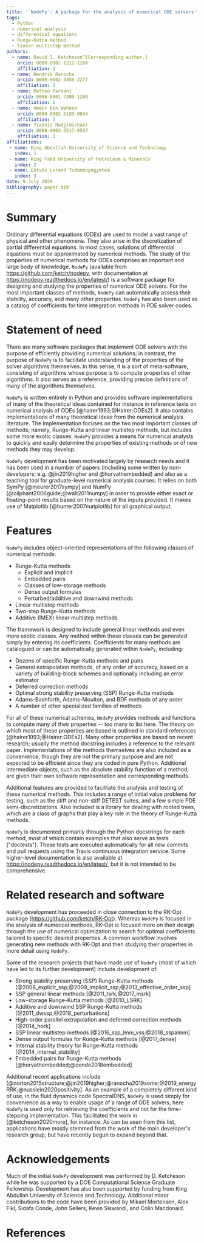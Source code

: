 ```yaml
---
title: '`NodePy`: A package for the analysis of numerical ODE solvers'
tags:
  - Python
  - numerical analysis
  - differential equations
  - Runge-Kutta method
  - linear multistep method
authors:
  - name: David I. Ketcheson^[Corresponding author.]
    orcid: 0000-0002-1212-126X
    affiliation: 1
  - name: Hendrik Ranocha
    orcid: 0000-0002-3456-2277
    affiliation: 1
  - name: Matteo Parsani
    orcid: 0000-0001-7300-1280
    affiliation: 1
  - name: Umair bin Waheed
    orcid: 0000-0002-5189-0694
    affiliation: 2
  - name: Yiannis Hadjimichael
    orcid: 0000-0003-3517-8557
    affiliation: 3
affiliations:
 - name: King Abdullah University of Science and Technology
   index: 1
 - name: King Fahd University of Petroleum & Minerals
   index: 2
 - name: Eötvös Loránd Tudományegyetem
   index: 3
date: 9 July 2020
bibliography: paper.bib
---
```


# Summary

Ordinary differential equations (ODEs) are used to model a vast range of physical
and other phenomena.  They also arise in the discretization of partial differential
equations.  In most cases, solutions of differential equations must be approximated
by numerical methods.  The study of the properties of numerical methods for
ODEs comprises an important and large body of knowledge.  `NodePy`
(available from https://github.com/ketch/nodepy, with documentation at https://nodepy.readthedocs.io/en/latest/)
is a software
package for designing and studying the properties of numerical ODE solvers.
For the most important classes of methods, `NodePy` can automatically assess
their stability, accuracy, and many other properties.
`NodePy` has also been used as a catalog of coefficients for time integration methods
in PDE solver codes.

# Statement of need

There are many software packages that *implement* ODE solvers with the purpose
of efficiently providing numerical solutions; in contrast, the purpose of
`NodePy` is to facilitate understanding of the properties of the solver algorithms
themselves.  In this sense, it is a sort of meta-software, consisting of
algorithms whose purpose is to compute properties of other algorithms.
It also serves as a reference, providing precise definitions of many of the
algorithms themselves.

`NodePy` is written entirely in Python and provides software implementations
of many of the theoretical ideas contained for instance in reference texts
on numerical analysis of ODEs [@hairer1993;@Hairer:ODEs2].  It also contains implementations of
many theoretical ideas from the numerical analysis literature.
The implementation focuses on the two most important classes of methods;
namely, Runge-Kutta and linear multistep methods, but includes some
more exotic classes.  `NodePy` provides a means for numerical analysts to
quickly and easily determine the properties of existing methods or of new
methods they may develop.

`NodePy` development has been motivated largely by research needs and
it has been used in a number of papers (including some written by non-developers;
e.g. @jin2019higher and @horvathembedded) and also as a teaching tool for
graduate-level numerical analysis courses.  It relies on both SymPy [@meurer2017sympy]
and NumPy [@oliphant2006guide;@walt2011numpy]
in order to provide either exact or floating-point results based on the
nature of the inputs provided.  It makes use of Matplotlib [@hunter2007matplotlib] for all
graphical output.

# Features

`NodePy` includes object-oriented representations of the following classes
of numerical methods:

 - Runge-Kutta methods
   - Explicit and implicit
   - Embedded pairs
   - Classes of low-storage methods
   - Dense output formulas
   - Perturbed/additive and downwind methods
 - Linear multistep methods
 - Two-step Runge-Kutta methods
 - Additive (IMEX) linear multistep methods

The framework is designed to include general linear methods and even more
exotic classes.  Any method within these classes can be generated simply by entering
its coefficients.  Coefficients for many methods are catalogued or can be
automatically generated within `NodePy`, including:

 - Dozens of specific Runge-Kutta methods and pairs
 - General extrapolation methods, of any order of accuracy, based on a variety
   of building-block schemes and optionally including an error estimator
 - Deferred correction methods
 - Optimal strong stability preserving (SSP) Runge-Kutta methods
 - Adams-Bashforth, Adams-Moulton, and BDF methods of any order
 - A number of other specialized families of methods

For all of these numerical schemes, `NodePy` provides methods and functions to compute many
of their properties -- too many to list here.  The theory on which most of these
properties are based is outlined in standard references
[@hairer1993;@Hairer:ODEs2].  Many other properties are based on
recent research; usually the method docstring includes a reference to the relevant
paper.  Implementations of the methods themselves are also included as a convenience,
though they are not the primary purpose and are not expected to be efficient since
they are coded in pure Python.  Additional intermediate objects, such as the
absolute stability function of a method, are given their own software representation
and corresponding methods.

Additional features are provided to facilitate the analysis and testing of
these numerical methods.  This includes a range of initial value problems
for testing, such as the stiff and non-stiff DETEST suites, and a few simple
PDE semi-discretizations.  Also included is a library for dealing with rooted
trees, which are a class of graphs that play a key role in the theory of Runge-Kutta
methods.

`NodePy` is documented primarily through the Python docstrings for each method,
most of which contain examples that also serve as tests ("doctests").
These tests are executed automatically for all new commits and pull requests
using the Travis continuous integration service.  Some higher-level
documentation is also available at https://nodepy.readthedocs.io/en/latest/,
but it is not intended to be comprehensive.

# Related research and software

`NodePy` development has proceeded in close connection to the RK-Opt package
(https://github.com/ketch/RK-Opt).
Whereas `NodePy` is focused in the analysis of numerical methods, RK-Opt is focused
more on their design through the use of numerical optimization to search
for optimal coefficients tailored to specific desired properties.
A common workflow involves generating new methods with RK-Opt and then studying
their properties in more detail using `NodePy`.

Some of the research projects that have made use of `NodePy` (most of which have led
to its further development) include development of:

 - Strong stability preserving (SSP) Runge-Kutta methods
   [@2008_explicit_ssp;@2009_implicit_ssp;@2013_effective_order_ssp]
 - SSP general linear methods [@2011_tsrk;@2017_msrk]
 - Low-storage Runge-Kutta methods [@2010_LSRK]
 - Additive and downwind SSP Runge-Kutta methods [@2011_dwssp;@2018_perturbations]
 - High-order parallel extrapolation and deferred correction methods [@2014_hork]
 - SSP linear multistep methods [@2016_ssp_lmm_vss;@2018_sspalmm]
 - Dense output formulas for Runge-Kutta methods [@2017_dense]
 - Internal stability theory for Runge-Kutta methods [@2014_internal_stability]
 - Embedded pairs for Runge-Kutta methods [@horvathembedded;@conde2018embedded]

Additional recent applications include [@norton2015structure;@jin2019higher;@ranocha2019some;@2019_energyRRK;@nusslein2020positivity].
As an example of a completely different kind of use,
in the fluid dynamics code SpectralDNS, `NodePy` is used simply for convenience as a way to enable
usage of a range of ODE solvers; here `NodePy` is used only for
retrieving the coefficients and not for the time-stepping implementation.
This facilitated the work in [@ketcheson2020more], for instance.
As can be seen from this list, applications have mostly stemmed from the
work of the main developer's research group, but have recently begun to expand
beyond that.

# Acknowledgements

Much of the initial `NodePy` development was performed by D. Ketcheson while
he was supported by a DOE Computational Science Graduate Fellowship.  Development
has also been supported by funding from King Abdullah University of Science and Technology.
Additional minor contributions to the code have been provided by Mikael Mortensen, Alex Fikl,
Sidafa Conde, John Sellers, Kevin Siswandi, and Colin Macdonald.

# References
